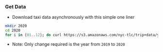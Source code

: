 ### Get Data

- Download taxi data asynchronously with this simple one liner

```bash
mkdir 2020
cd 2020
for i in {01..12}; do curl https://s3.amazonaws.com/nyc-tlc/trip+data/yellow_tripdata_2020-$i.csv -O -s&; done; wait
```

- Note: Only change required is the year from `2019` to `2020`
